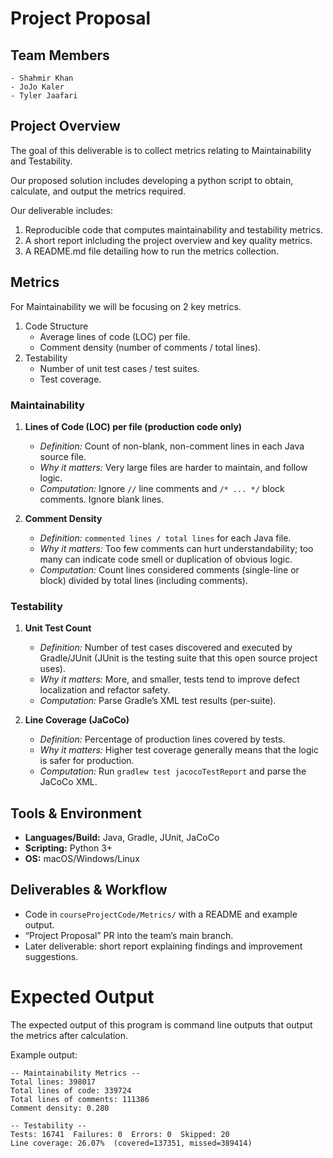# Project Proposal
## Team Members
    - Shahmir Khan
    - JoJo Kaler
    - Tyler Jaafari

## Project Overview

The goal of this deliverable is to collect metrics relating to Maintainability and Testability.

Our proposed solution includes developing a python script to obtain, calculate, and output the metrics required.

Our deliverable includes:

1. Reproducible code that computes maintainability and testability metrics.
2. A short report inlcluding the project overview and key quality metrics.
3. A README.md file detailing how to run the metrics collection.

## Metrics

For Maintainability we will be focusing on 2 key metrics.

1. Code Structure
    - Average lines of code (LOC) per file.
    - Comment density (number of comments / total lines).
2. Testability
    - Number of unit test cases / test suites.
    - Test coverage.

### Maintainability

1. **Lines of Code (LOC) per file (production code only)**  
   - *Definition:* Count of non-blank, non-comment lines in each Java source file. 
   - *Why it matters:* Very large files are harder to maintain, and follow logic.
   - *Computation:* Ignore `//` line comments and `/* ... */` block comments. Ignore blank lines.

2. **Comment Density**  
   - *Definition:* `commented lines / total lines` for each Java file.  
   - *Why it matters:* Too few comments can hurt understandability; too many can indicate code smell or duplication of obvious logic.  
   - *Computation:* Count lines considered comments (single-line or block) divided by total lines (including comments).

### Testability
1. **Unit Test Count**  
   - *Definition:* Number of test cases discovered and executed by Gradle/JUnit (JUnit is the testing suite that this open source project uses).  
   - *Why it matters:* More, and smaller, tests tend to improve defect localization and refactor safety.  
   - *Computation:* Parse Gradle’s XML test results (per-suite).

2. **Line Coverage (JaCoCo)**  
   - *Definition:* Percentage of production lines covered by tests.  
   - *Why it matters:* Higher test coverage generally means that the logic is safer for production.  
   - *Computation:* Run `gradlew test jacocoTestReport` and parse the JaCoCo XML.

## Tools & Environment
- **Languages/Build:** Java, Gradle, JUnit, JaCoCo  
- **Scripting:** Python 3+  
- **OS:** macOS/Windows/Linux

## Deliverables & Workflow
- Code in `courseProjectCode/Metrics/` with a README and example output.
- “Project Proposal” PR into the team’s main branch.
- Later deliverable: short report explaining findings and improvement suggestions.

# Expected Output

The expected output of this program is command line outputs that output the metrics after calculation. 

Example output:

```
-- Maintainability Metrics --
Total lines: 398017
Total lines of code: 339724
Total lines of comments: 111386
Comment density: 0.280

-- Testability --
Tests: 16741  Failures: 0  Errors: 0  Skipped: 20
Line coverage: 26.07%  (covered=137351, missed=389414)
```

